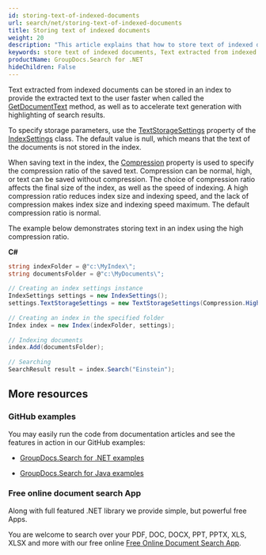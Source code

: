 ```yaml
---
id: storing-text-of-indexed-documents
url: search/net/storing-text-of-indexed-documents
title: Storing text of indexed documents
weight: 20
description: "This article explains that how to store text of indexed documents."
keywords: store text of indexed documents, Text extracted from indexed documents
productName: GroupDocs.Search for .NET
hideChildren: False
---
```

Text extracted from indexed documents can be stored in an index to provide the extracted text to the user faster when called the [GetDocumentText](https://apireference.groupdocs.com/net/search/groupdocs.search/index/methods/getdocumenttext/index) method, as well as to accelerate text generation with highlighting of search results.

To specify storage parameters, use the [TextStorageSettings](https://apireference.groupdocs.com/net/search/groupdocs.search/indexsettings/properties/textstoragesettings) property of the [IndexSettings](https://apireference.groupdocs.com/net/search/groupdocs.search/indexsettings) class. The default value is null, which means that the text of the documents is not stored in the index.

When saving text in the index, the [Compression](https://apireference.groupdocs.com/net/search/groupdocs.search.options/textstoragesettings/properties/compression) property is used to specify the compression ratio of the saved text. Compression can be normal, high, or text can be saved without compression. The choice of compression ratio affects the final size of the index, as well as the speed of indexing. A high compression ratio reduces index size and indexing speed, and the lack of compression makes index size and indexing speed maximum. The default compression ratio is normal.

The example below demonstrates storing text in an index using the high compression ratio.

**C#**

```csharp
string indexFolder = @"c:\MyIndex\";
string documentsFolder = @"c:\MyDocuments\";
 
// Creating an index settings instance
IndexSettings settings = new IndexSettings();
settings.TextStorageSettings = new TextStorageSettings(Compression.High); // Setting high compression ratio for the index text storage
 
// Creating an index in the specified folder
Index index = new Index(indexFolder, settings);
 
// Indexing documents
index.Add(documentsFolder);
 
// Searching
SearchResult result = index.Search("Einstein");
```

## More resources

### GitHub examples

You may easily run the code from documentation articles and see the features in action in our GitHub examples:

*   [GroupDocs.Search for .NET examples](https://github.com/groupdocs-search/GroupDocs.Search-for-.NET)
    
*   [GroupDocs.Search for Java examples](https://github.com/groupdocs-search/GroupDocs.Search-for-Java)
    

### Free online document search App

Along with full featured .NET library we provide simple, but powerful free Apps.

You are welcome to search over your PDF, DOC, DOCX, PPT, PPTX, XLS, XLSX and more with our free online [Free Online Document Search App](https://products.groupdocs.app/search).
